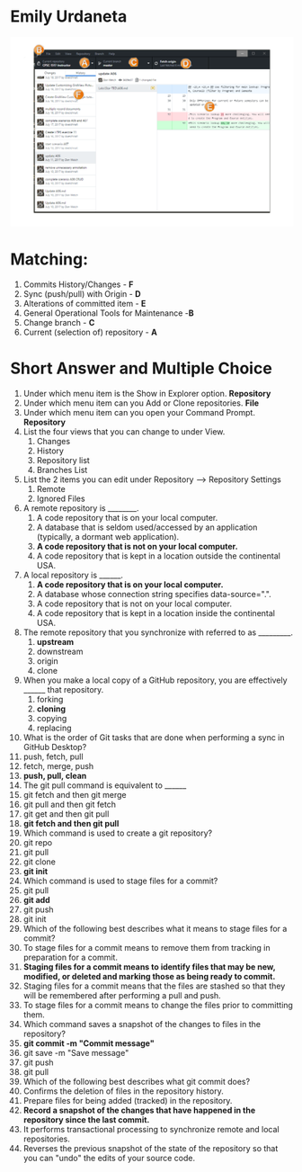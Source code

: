 # Emily Urdaneta

![ ](dvcs-exercise.png)

# Matching:
1. Commits History/Changes - **F**
2. Sync (push/pull) with Origin - **D**
3. Alterations of committed item - **E**
4. General Operational Tools for Maintenance -**B**
5. Change branch - **C**
6. Current (selection of) repository - **A**

# Short Answer and Multiple Choice
1. Under which menu item is the Show in Explorer option. **Repository**
2. Under which menu item can you Add or Clone repositories. **File**
3. Under which menu item can you open your Command Prompt. **Repository**
4. List the four views that you can change to under View.
   1. Changes
   2. History
   3. Repository list
   4. Branches List
5. List the 2 items you can edit under Repository --> Repository Settings
   1. Remote
   2. Ignored Files
6. A remote repository is ________.
   1. A code repository that is on your local computer.
   2. A database that is seldom used/accessed by an application (typically, a dormant web application).
   3. **A code repository that is not on your local computer.**
   4. A code repository that is kept in a location outside the continental USA.
7. A local repository is ______.
   1. **A code repository that is on your local computer.**
   2. A database whose connection string specifies data-source=".".
   3. A code repository that is not on your local computer.
   4. A code repository that is kept in a location inside the continental USA.
8. The remote repository that you synchronize with referred to as _________.
   1. **upstream**
   2. downstream
   3. origin
   4. clone
9. When you make a local copy of a GitHub repository, you are effectively ______ that repository.
   1. forking
   2. **cloning**
   3. copying
   4. replacing
10. What is the order of Git tasks that are done when performing a sync in GitHub Desktop?
   1. push, fetch, pull
   2. fetch, merge, push
   3. **push, pull, clean**
11. The git pull command is equivalent to ______
   1. git fetch and then git merge
   2. git pull and then git fetch
   3. git get and then git pull
   4. **git fetch and then git pull**
12. Which command is used to create a git repository?
   1. git repo
   2. git pull
   3. git clone
   4. **git init**
13. Which command is used to stage files for a commit?
   1. git pull
   2. **git add**
   3. git push
   4. git init
14. Which of the following best describes what it means to stage files for a commit?
   1. To stage files for a commit means to remove them from tracking in preparation for a commit.
   2. **Staging files for a commit means to identify files that may be new, modified, or deleted and marking those as being ready to commit.**
   3. Staging files for a commit means that the files are stashed so that they will be remembered after performing a pull and push.
   4. To stage files for a commit means to change the files prior to committing them.
15. Which command saves a snapshot of the changes to files in the repository?
   1. **git commit -m "Commit message"**
   2. git save -m "Save message"
   3. git push
   4. git pull
16. Which of the following best describes what git commit does?
   1. Confirms the deletion of files in the repository history.
   2. Prepare files for being added (tracked) in the repository.
   3. **Record a snapshot of the changes that have happened in the repository since the last commit.**
   4. It performs transactional processing to synchronize remote and local repositories.
   5. Reverses the previous snapshot of the state of the repository so that you can "undo" the edits of your source code.
